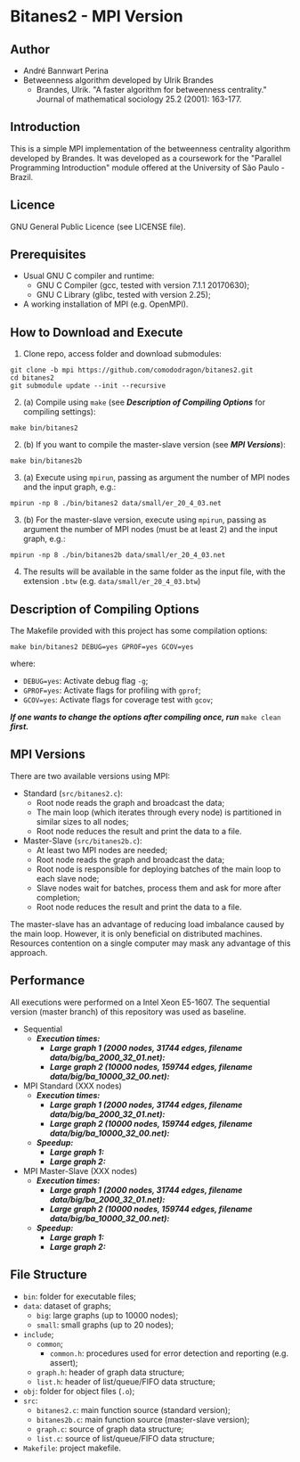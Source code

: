 # Bitanes2 - MPI Version

## Author

* André Bannwart Perina
* Betweenness algorithm developed by Ulrik Brandes
	* Brandes, Ulrik. "A faster algorithm for betweenness centrality." Journal of mathematical sociology 25.2 (2001): 163-177.

## Introduction

This is a simple MPI implementation of the betweenness centrality algorithm developed by Brandes. It was developed as a coursework for the "Parallel Programming Introduction" module offered at the University of São Paulo - Brazil.

## Licence

GNU General Public Licence (see LICENSE file).

## Prerequisites

* Usual GNU C compiler and runtime:
	* GNU C Compiler (gcc, tested with version 7.1.1 20170630);
	* GNU C Library (glibc, tested with version 2.25);
* A working installation of MPI (e.g. OpenMPI).

## How to Download and Execute

1. Clone repo, access folder and download submodules:

```
git clone -b mpi https://github.com/comododragon/bitanes2.git
cd bitanes2
git submodule update --init --recursive
```

2. (a) Compile using ```make``` (see ***Description of Compiling Options*** for compiling settings):

```
make bin/bitanes2
```

2. (b) If you want to compile the master-slave version (see ***MPI Versions***):

```
make bin/bitanes2b
```

3. (a) Execute using ```mpirun```, passing as argument the number of MPI nodes and the input graph, e.g.:

```
mpirun -np 8 ./bin/bitanes2 data/small/er_20_4_03.net
```

3. (b) For the master-slave version, execute using ```mpirun```, passing as argument the number of MPI nodes (must be at least 2) and the input graph, e.g.:

```
mpirun -np 8 ./bin/bitanes2b data/small/er_20_4_03.net
```

4. The results will be available in the same folder as the input file, with the extension ```.btw``` (e.g. ```data/small/er_20_4_03.btw```)

## Description of Compiling Options

The Makefile provided with this project has some compilation options:

```make bin/bitanes2 DEBUG=yes GPROF=yes GCOV=yes```

where:

* ```DEBUG=yes```: Activate debug flag ```-g```;
* ```GPROF=yes```: Activate flags for profiling with ```gprof```;
* ```GCOV=yes```: Activate flags for coverage test with ```gcov```;

***If one wants to change the options after compiling once, run*** ```make clean``` ***first.***

## MPI Versions

There are two available versions using MPI:

* Standard (```src/bitanes2.c```):
	* Root node reads the graph and broadcast the data;
	* The main loop (which iterates through every node) is partitioned in similar sizes to all nodes;
	* Root node reduces the result and print the data to a file.
* Master-Slave (```src/bitanes2b.c```):
	* At least two MPI nodes are needed;
	* Root node reads the graph and broadcast the data;
	* Root node is responsible for deploying batches of the main loop to each slave node;
	* Slave nodes wait for batches, process them and ask for more after completion;
	* Root node reduces the result and print the data to a file.

The master-slave has an advantage of reducing load imbalance caused by the main loop. However, it is only beneficial on distributed machines. Resources contention on a single computer may mask any advantage of this approach.

## Performance

All executions were performed on a Intel Xeon E5-1607. The sequential version (master branch) of this repository was used as baseline.

* Sequential
	* ***Execution times:***
		* ***Large graph 1 (2000 nodes, 31744 edges, filename data/big/ba_2000_32_01.net):***
		* ***Large graph 2 (10000 nodes, 159744 edges, filename data/big/ba_10000_32_00.net):***
* MPI Standard (XXX nodes)
	* ***Execution times:***
		* ***Large graph 1 (2000 nodes, 31744 edges, filename data/big/ba_2000_32_01.net):***
		* ***Large graph 2 (10000 nodes, 159744 edges, filename data/big/ba_10000_32_00.net):***
	* ***Speedup:***
		* ***Large graph 1:***
		* ***Large graph 2:***
* MPI Master-Slave (XXX nodes)
	* ***Execution times:***
		* ***Large graph 1 (2000 nodes, 31744 edges, filename data/big/ba_2000_32_01.net):***
		* ***Large graph 2 (10000 nodes, 159744 edges, filename data/big/ba_10000_32_00.net):***
	* ***Speedup:***
		* ***Large graph 1:***
		* ***Large graph 2:***

## File Structure

* ```bin```: folder for executable files;
* ```data```: dataset of graphs;
	* ```big```: large graphs (up to 10000 nodes);
	* ```small```: small graphs (up to 20 nodes);
* ```include```;
	* ```common```;
		* ```common.h```: procedures used for error detection and reporting (e.g. assert);
	* ```graph.h```: header of graph data structure;
	* ```list.h```: header of list/queue/FIFO data structure;
* ```obj```: folder for object files (```.o```);
* ```src```:
	* ```bitanes2.c```: main function source (standard version);
	* ```bitanes2b.c```: main function source (master-slave version);
	* ```graph.c```: source of graph data structure;
	* ```list.c```: source of list/queue/FIFO data structure;
* ```Makefile```: project makefile.
